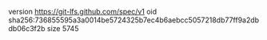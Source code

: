 version https://git-lfs.github.com/spec/v1
oid sha256:736855595a3a0014be5724325b7ec4b6aebcc5057218db77ff9a2dbdb06c3f2b
size 5745
